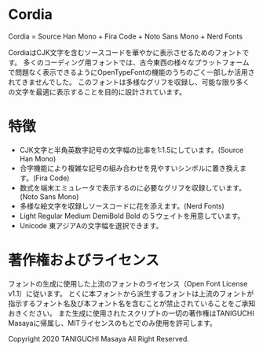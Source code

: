 # Cordia

Cordia = Source Han Mono + Fira Code + Noto Sans Mono + Nerd Fonts

CordiaはCJK文字を含むソースコードを華やかに表示させるためのフォントです。
多くのコーディング用フォントでは、古今東西の様々なプラットフォームで問題なく表示できるようにOpenTypeFontの機能のうちのごく一部しか活用されてきませんでした。
このフォントは多様なグリフを収録し、可能な限り多くの文字を最適に表示することを目的に設計されています。

# 特徴

- CJK文字と半角英数字記号の文字幅の比率を1:1.5にしています。(Source Han Mono)
- 合字機能により複雑な記号の組み合わせを見やすいシンボルに置き換えます。(Fira Code)
- 数式を端末エミュレータで表示するのに必要なグリフを収録しています。(Noto Sans Mono)
- 多様な絵文字を収録しソースコードに花を添えます。(Nerd Fonts)
- Light Regular Medium DemiBold Bold の５ウェイトを用意しています。
- Unicode 東アジアAの文字幅を選択できます。

# 著作権およびライセンス

フォントの生成に使用した上流のフォントのライセンス（Open Font License v1.1）に従います。
とくに本フォントから派生するフォントは上流のフォントが指示するフォント名及び本フォント名を含むことが禁止されていることをご承知おきください。
また生成に使用されたスクリプトの一切の著作権はTANIGUCHI Masayaに帰属し、MITライセンスのもとでのみ使用を許可します。

Copyright 2020 TANIGUCHI Masaya All Right Reserved.
